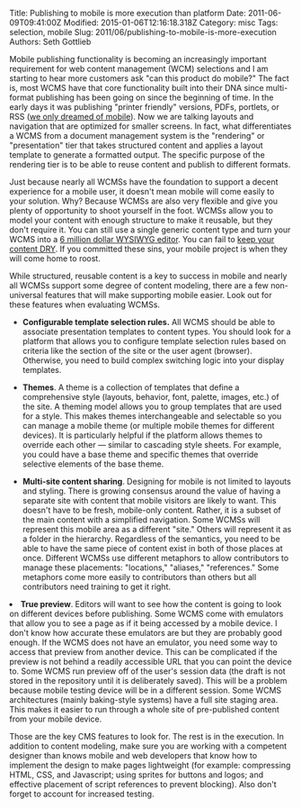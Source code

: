 Title: Publishing to mobile is more execution than platform
Date: 2011-06-09T09:41:00Z
Modified: 2015-01-06T12:16:18.318Z
Category: misc
Tags: selection, mobile
Slug: 2011/06/publishing-to-mobile-is-more-execution
Authors: Seth Gottlieb

Mobile publishing functionality is becoming an increasingly important requirement for web content management (WCM) selections and I am starting to hear more customers ask "can this product do mobile?" The fact is, most WCMS have that core functionality built into their DNA since multi-format publishing has been going on since the beginning of time. In the early days it was publishing "printer friendly" versions, PDFs, portlets, or RSS ([we only dreamed of mobile](http://www.contenthere.net/2011/03/designing-for-mobile.html)). Now we are talking layouts and navigation that are optimized for smaller screens. In fact, what differentiates a WCMS from a document management system is the "rendering" or "presentation" tier that takes structured content and applies a layout template to generate a formatted output. The specific purpose of the rendering tier is to be able to reuse content and publish to different formats.  

Just because nearly all WCMSs have the foundation to support a decent experience for a mobile user, it doesn't mean mobile will come easily to your solution. Why? Because WCMSs are also very flexible and give you plenty of opportunity to shoot yourself in the foot. WCMSs allow you to model your content with enough structure to make it reusable, but they don't require it. You can still use a single generic content type and turn your WCMS into a [6 million dollar WYSIWYG editor](http://www.contenthere.net/2006/10/the-6-million-dollar-wysiwyg-editor.html). You can fail to [keep your content DRY](http://www.contenthere.net/2010/07/keeping-your-content-dry.html). If you committed these sins, your mobile project is when they will come home to roost.  

While structured, reusable content is a key to success in mobile and nearly all WCMSs support some degree of content modeling, there are a few non-universal features that will make supporting mobile easier. Look out for these features when evaluating WCMSs.

  

*   __Configurable template selection rules.__ All WCMS should be able to associate presentation templates to content types. You should look for a platform that allows you to configure template selection rules based on criteria like the section of the site or the user agent (browser). Otherwise, you need to build complex switching logic into your display templates.  
    
*   __Themes__. A theme is a collection of templates that define a comprehensive style (layouts, behavior, font, palette, images, etc.) of the site. A theming model allows you to group templates that are used for a style. This makes themes interchangeable and selectable so you can manage a mobile theme (or multiple mobile themes for different devices). It is particularly helpful if the platform allows themes to override each other — similar to cascading style sheets. For example, you could have a base theme and specific themes that override selective elements of the base theme.  
    
*   __Multi-site content sharing__. Designing for mobile is not limited to layouts and styling. There is growing consensus around the value of having a separate site with content that mobile visitors are likely to want. This doesn't have to be fresh, mobile-only content. Rather, it is a subset of the main content with a simplified navigation. Some WCMSs will represent this mobile area as a different "site." Others will represent it as a folder in the hierarchy. Regardless of the semantics, you need to be able to have the same piece of content exist in both of those places at once. Different WCMSs use different metaphors to allow contributors to manage these placements: "locations," "aliases," "references." Some metaphors come more easily to contributors than others but all contributors need training to get it right.
  

<li><strong>True preview</strong>. Editors will want to see how the content is going to look on different devices before publishing. Some WCMS come with emulators that allow you to see a page as if it being accessed by a mobile device. I don't know how accurate these emulators are but they are probably good enough. If the WCMS does not have an emulator, you need some way to access that preview from another device. This can be complicated if the preview is not behind a readily accessible URL that you can point the device to. Some WCMS run preview off of the user's session data (the draft is not stored in the repository until it is deliberately saved). This will be a problem because mobile testing device will be in a different session. Some WCMS architectures (mainly baking-style systems) have a full site staging area. This makes it easier to run through a whole site of pre-published content from your mobile device.</li>  
  

Those are the key CMS features to look for. The rest is in the execution. In addition to content modeling, make sure you are working with a competent designer than knows mobile and web developers that know how to implement the design to make pages lightweight (for example: compressing HTML, CSS, and Javascript; using sprites for buttons and logos; and effective placement of script references to prevent blocking). Also don't forget to account for increased testing.
